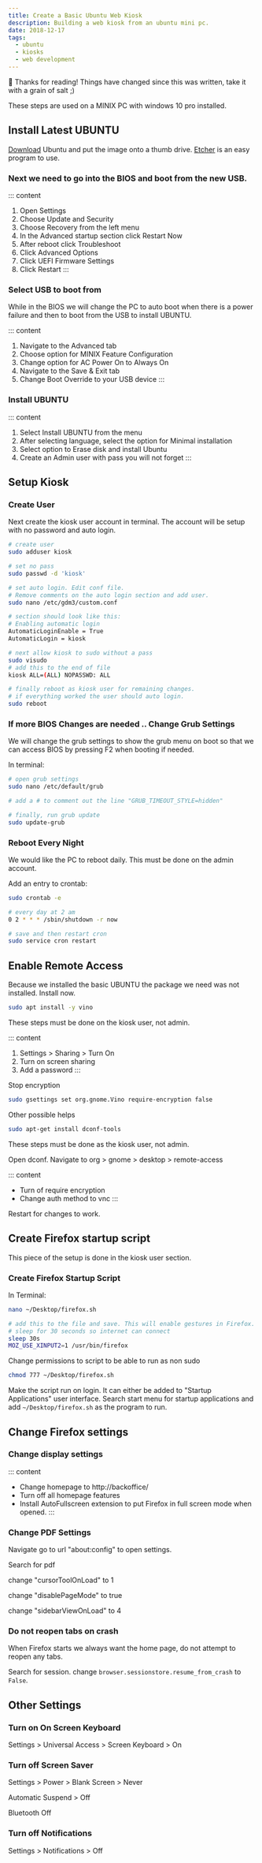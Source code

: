 ```yaml
---
title: Create a Basic Ubuntu Web Kiosk
description: Building a web kiosk from an ubuntu mini pc.
date: 2018-12-17
tags:
  - ubuntu
  - kiosks
  - web development
---
```


<div class="notification">
 👋 Thanks for reading! Things have changed since this was written, take it with a grain of salt ;)
</div>

These steps are used on a MINIX PC with windows 10 pro installed.

## Install Latest UBUNTU

[Download](https://www.ubuntu.com/download/desktop) Ubuntu and put the image onto a thumb drive. [Etcher](https://www.balena.io/etcher/) is an easy program to use.

### Next we need to go into the BIOS and boot from the new USB.

::: content

1. Open Settings
2. Choose Update and Security
3. Choose Recovery from the left menu
4. In the Advanced startup section click Restart Now
5. After reboot click Troubleshoot
6. Click Advanced Options
7. Click UEFI Firmware Settings
8. Click Restart
   :::

### Select USB to boot from

While in the BIOS we will change the PC to auto boot when there is a power failure and then to boot from the USB to install UBUNTU.

::: content

1. Navigate to the Advanced tab
2. Choose option for MINIX Feature Configuration
3. Change option for AC Power On to Always On
4. Navigate to the Save & Exit tab
5. Change Boot Override to your USB device
   :::

### Install UBUNTU

::: content

1. Select Install UBUNTU from the menu
2. After selecting language, select the option for Minimal installation
3. Select option to Erase disk and install Ubuntu
4. Create an Admin user with pass you will not forget
   :::

## Setup Kiosk

### Create User

Next create the kiosk user account in terminal. The account will be setup with no password and auto login.

```bash
# create user
sudo adduser kiosk

# set no pass
sudo passwd -d 'kiosk'

# set auto login. Edit conf file.
# Remove comments on the auto login section and add user.
sudo nano /etc/gdm3/custom.conf

# section should look like this:
# Enabling automatic login
AutomaticLoginEnable = True
AutomaticLogin = kiosk

# next allow kiosk to sudo without a pass
sudo visudo
# add this to the end of file
kiosk ALL=(ALL) NOPASSWD: ALL

# finally reboot as kiosk user for remaining changes.
# if everything worked the user should auto login.
sudo reboot
```

### If more BIOS Changes are needed .. Change Grub Settings

We will change the grub settings to show the grub menu on boot so that we can access BIOS by pressing F2 when booting if needed.

In terminal:

```bash
# open grub settings
sudo nano /etc/default/grub

# add a # to comment out the line "GRUB_TIMEOUT_STYLE=hidden"

# finally, run grub update
sudo update-grub
```

### Reboot Every Night

We would like the PC to reboot daily. This must be done on the admin account.

Add an entry to crontab:

```bash
sudo crontab -e

# every day at 2 am
0 2 * * * /sbin/shutdown -r now

# save and then restart cron
sudo service cron restart
```

## Enable Remote Access

Because we installed the basic UBUNTU the package we need was not installed. Install now.

```bash
sudo apt install -y vino
```

These steps must be done on the kiosk user, not admin.

::: content

1. Settings > Sharing > Turn On
2. Turn on screen sharing
3. Add a password
   :::

Stop encryption

```bash
sudo gsettings set org.gnome.Vino require-encryption false
```

Other possible helps

```bash
sudo apt-get install dconf-tools
```

These steps must be done as the kiosk user, not admin.

Open dconf. Navigate to org > gnome > desktop > remote-access

::: content

- Turn of require encryption
- Change auth method to vnc
  :::

Restart for changes to work.

## Create Firefox startup script

This piece of the setup is done in the kiosk user section.

### Create Firefox Startup Script

In Terminal:

```bash
nano ~/Desktop/firefox.sh

# add this to the file and save. This will enable gestures in Firefox.
# sleep for 30 seconds so internet can connect
sleep 30s
MOZ_USE_XINPUT2=1 /usr/bin/firefox
```

Change permissions to script to be able to run as non sudo

```bash
chmod 777 ~/Desktop/firefox.sh
```

Make the script run on login. It can either be added to "Startup Applications" user interface.
Search start menu for startup applications and add `~/Desktop/firefox.sh` as the program to run.

## Change Firefox settings

### Change display settings

::: content

- Change homepage to http://backoffice/
- Turn off all homepage features
- Install AutoFullscreen extension to put Firefox in full screen mode when opened.
  :::

### Change PDF Settings

Navigate go to url "about:config" to open settings.

Search for pdf

change "cursorToolOnLoad" to 1

change "disablePageMode" to true

change "sidebarViewOnLoad" to 4

### Do not reopen tabs on crash

When Firefox starts we always want the home page, do not attempt to reopen any tabs.

Search for session. change `browser.sessionstore.resume_from_crash` to `False`.

## Other Settings

### Turn on On Screen Keyboard

Settings > Universal Access > Screen Keyboard > On

### Turn off Screen Saver

Settings > Power > Blank Screen > Never

Automatic Suspend > Off

Bluetooth Off

### Turn off Notifications

Settings > Notifications > Off
